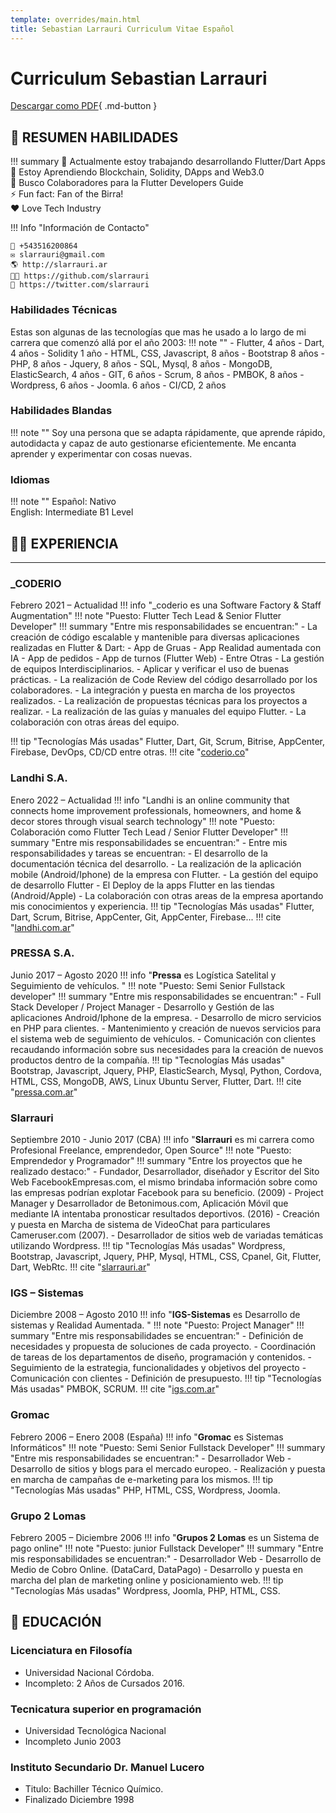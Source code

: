```yaml
---
template: overrides/main.html
title: Sebastian Larrauri Curriculum Vitae Español
---
```

# Curriculum Sebastian Larrauri 

[Descargar como PDF](cv/cv_sebastian_larrauri_spanish.pdf){ .md-button }

## 🍳 RESUMEN HABILIDADES
!!! summary
    🔭 Actualmente estoy trabajando desarrollando Flutter/Dart Apps  
    🌱 Estoy Aprendiendo Blockchain, Solidity, DApps and Web3.0  
    🤔 Busco Colaboradores para la Flutter Developers Guide  
    ⚡ Fun fact: Fan of the Birra!    
    ❤️ Love Tech Industry  

!!! Info "Información de Contacto"

    📱 +543516200864  
    ✉️ slarrauri@gmail.com  
    🌎 http://slarrauri.ar  
    👩‍💻 https://github.com/slarrauri  
    🐣 https://twitter.com/slarrauri  

### Habilidades Técnicas
Estas son algunas de las tecnologías que mas he usado a lo largo de mi carrera que comenzó allá por el año 2003:
!!! note ""
    - Flutter, 4 años
    - Dart, 4 años
    - Solidity 1 año
    - HTML, CSS, Javascript, 8 años
    - Bootstrap 8 años
    - PHP, 8 años
    - Jquery, 8 años
    - SQL, Mysql, 8 años
    - MongoDB, ElasticSearch, 4 años
    - GIT, 6 años
    - Scrum, 8 años
    - PMBOK, 8 años
    - Wordpress, 6 años
    - Joomla. 6 años
    - CI/CD, 2 años

### Habilidades Blandas
!!! note ""
    Soy una persona que se adapta rápidamente, que aprende rápido, autodidacta y capaz de auto gestionarse eficientemente. 
    Me encanta aprender y experimentar con cosas nuevas. 

### Idiomas
!!! note ""
    Español: Nativo  
    English: Intermediate B1 Level  

## 👨‍💻 EXPERIENCIA <!---------------------------------------------------------->
----
### _CODERIO 
Febrero 2021 – Actualidad
!!! info "_coderio es una Software Factory & Staff Augmentation"
!!! note "Puesto: Flutter Tech Lead & Senior Flutter Developer"
!!! summary "Entre mis responsabilidades se encuentran:"
    - La creación de código escalable y mantenible para diversas aplicaciones realizadas en Flutter & Dart:
        - App de Gruas
        - App Realidad aumentada con IA
        - App de pedidos
        - App de turnos (Flutter Web)
        - Entre Otras
    - La gestión de equipos Interdisciplinarios. 
    - Aplicar y verificar el uso de buenas prácticas.
    - La realización de Code Review del código desarrollado por los colaboradores.
    - La integración y puesta en marcha de los proyectos realizados. 
    - La realización de propuestas técnicas para los proyectos a realizar.
    - La realización de las guías y manuales del equipo Flutter.
    - La colaboración con otras áreas del equipo.

!!! tip "Tecnologías Más usadas"
    Flutter, Dart, Git, Scrum, Bitrise, AppCenter, Firebase, DevOps, CD/CD entre otras.
!!! cite "<a href="http://coderio.co/" target="_blank">coderio.co</a>"


<!------------------------------------------------------------------------------------>
###  Landhi S.A.
Enero 2022 – Actualidad
!!! info "Landhi is an online community that connects home improvement professionals, homeowners, and home & decor stores through visual search technology"
!!! note "Puesto: Colaboración como Flutter Tech Lead / Senior Flutter Developer"
!!! summary "Entre mis responsabilidades se encuentran:"
    - Entre mis responsabilidades y tareas se encuentran:
    - El desarrollo de la documentación técnica del desarrollo.
    - La realización de la aplicación mobile (Android/Iphone) de la empresa con Flutter.
    - La gestión del equipo de desarrollo Flutter
    - El Deploy de la apps Flutter en las tiendas (Android/Apple)
    - La colaboración con otras areas de la empresa aportando mis conocimientos y experiencia.
!!! tip "Tecnologías Más usadas"
    Flutter, Dart, Scrum, Bitrise, AppCenter, Git, AppCenter, Firebase... 
!!! cite "<a href="http://landhi.com.ar/" target="_blank">landhi.com.ar</a>"

<!------------------------------------------------------------------------------------>
### PRESSA S.A. 
Junio 2017 – Agosto 2020
!!! info "**Pressa** es Logística Satelital y Seguimiento de vehículos. "
!!! note "Puesto: Semi Senior Fullstack developer"
!!! summary "Entre mis responsabilidades se encuentran:"
    - Full Stack Developer / Project Manager
    - Desarrollo y Gestión de las aplicaciones Android/Iphone de la empresa. 
    - Desarrollo de micro servicios en PHP para clientes.
    - Mantenimiento y creación de nuevos servicios para el sistema web de seguimiento de vehículos.
    - Comunicación con clientes recaudando información sobre sus necesidades para la creación de nuevos productos dentro de la compañía.
!!! tip "Tecnologías Más usadas"
    Bootstrap, Javascript, Jquery, PHP, ElasticSearch, Mysql, Python, Cordova, HTML, CSS, MongoDB, AWS, Linux Ubuntu Server, Flutter, Dart.
!!! cite "<a href="http://pressa.com.ar/" target="_blank">pressa.com.ar</a>"
<!------------------------------------------------------------------------------------>
### Slarrauri 
Septiembre 2010 - Junio 2017 (CBA)
!!! info "**Slarrauri** es mi carrera como Profesional Freelance, emprendedor, Open Source"
!!! note "Puesto: Emprendedor y Programador"
!!! summary "Entre los proyectos que he realizado destaco:"
    - Fundador, Desarrollador, diseñador y Escritor del Sito Web FacebookEmpresas.com, el mismo brindaba información sobre como las empresas podrían explotar Facebook para su beneficio. (2009)
    - Project Manager y Desarrollador de Betonimous.com, Aplicación Móvil que mediante IA intentaba pronosticar resultados deportivos. (2016)
    - Creación y puesta en Marcha de sistema de VideoChat para particulares Cameruser.com (2007).
    - Desarrollador de sitios web de variadas temáticas utilizando Wordpress. 
!!! tip "Tecnologías Más usadas"
    Wordpress, Bootstrap, Javascript, Jquery, PHP, Mysql, HTML, CSS, Cpanel, Git, Flutter, Dart, WebRtc.
!!! cite "<a href="http://slarrauri.ar" target="_blank">slarrauri.ar</a>"

<!------------------------------------------------------------------------------------>
### IGS – Sistemas 
Diciembre 2008 – Agosto 2010
!!! info "**IGS-Sistemas** es Desarrollo de sistemas y Realidad Aumentada. "
!!! note "Puesto: Project Manager"
!!! summary "Entre mis responsabilidades se encuentran:"
    - Definición de necesidades y propuesta de soluciones de cada proyecto.
    - Coordinación de tareas de los departamentos de diseño, programación y contenidos. 
    - Seguimiento de la estrategia, funcionalidades y objetivos del proyecto 
    - Comunicación con clientes
    - Definición de presupuesto.
!!! tip "Tecnologías Más usadas"
    PMBOK, SCRUM. 
!!! cite "<a href="http://igs.com.ar/" target="_blank">igs.com.ar</a>"

<!------------------------------------------------------------------------------------>
### Gromac 
Febrero 2006 – Enero 2008 (España)
!!! info "**Gromac** es Sistemas Informáticos"
!!! note "Puesto: Semi Senior Fullstack Developer"
!!! summary "Entre mis responsabilidades se encuentran:"
    - Desarrollador Web
    - Desarrollo de sitios y blogs para el mercado europeo.
    - Realización y puesta en marcha de campañas de e-marketing para los mismos.
!!! tip "Tecnologías Más usadas"
    PHP, HTML, CSS, Wordpress, Joomla.  
<!------------------------------------------------------------------------------------>
### Grupo 2 Lomas
Febrero 2005 – Diciembre 2006
!!! info "**Grupos 2 Lomas** es un Sistema de pago online"
!!! note "Puesto: junior Fullstack Developer"
!!! summary "Entre mis responsabilidades se encuentran:"
    - Desarrollador Web
    - Desarrollo de Medio de Cobro Online. (DataCard, DataPago) 
    - Desarrollo y puesta en marcha del plan de marketing online y posicionamiento web.
!!! tip "Tecnologías Más usadas"
    Wordpress, Joomla, PHP, HTML, CSS. 


## 📝 EDUCACIÓN <!---------------------------------------------------------------->

### Licenciatura en Filosofía 
- Universidad Nacional Córdoba.  
- Incompleto: 2 Años de Cursados 2016.   

### Tecnicatura superior en programación 
- Universidad Tecnológica Nacional  
- Incompleto Junio 2003  

### Instituto Secundario Dr. Manuel Lucero
- Titulo: Bachiller Técnico Químico.  
- Finalizado Diciembre 1998  
